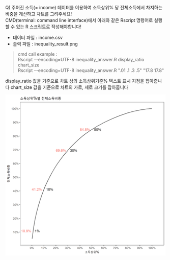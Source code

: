 Q) 주어진 소득(= income) 데이터를 이용하여 소득상위% 당 전체소득에서 차지하는 비중을 계산하고 차트를 그려주세요!  
CMD(terminal: command line interface)에서 아래와 같은 Rscript 명령어로 실행할 수 있는 R 스크립트로 작성해야합니다!  

- 데이터 파일 : income.csv  
- 출력 파일 : inequality_result.png  

> cmd call example :  
> Rscript --encoding=UTF-8 inequality_answer.R display_ratio chart_size  
> Rscript --encoding=UTF-8 inequality_answer.R ".01 .1 .3 .5" "17.8 17.8"  

display_ratio 값을 기준으로 차트 상의 소득상위기준% 텍스트 표시 지점을 잡아줍니다
chart_size 값을 기준으로 차트의 가로, 세로 크기를 잡아줍니다

![inequality_result.PNG](inequality_result.PNG)
